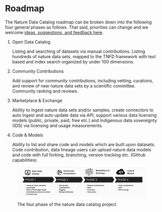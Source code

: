 # Roadmap

The Nature Data Catalog roadmap can be broken down into the following four general phases as follows. That said, priorities can change and we welcome [ideas, suggestions, and feedback here](https://tiny.cc/g4n-ideas).

1.  Open Data Catalog

    Listing and searching of datasets via manual contributions. Listing hundreds of nature data sets, mapped to the TNFD framework with text based and index search organized by under 100 dimensions.
2.  Community Contributions

    Add support for community contributions, including vetting, curations, and review of new nature data sets by a scientific committee. Community ranking and reviews.
3.  Marketplace & Exchange

    Ability to ingest nature data sets and/or samples, create connectors to auto ingest and auto update data via API, support various data licensing models (public, private, paid, free etc.) and Indigenous data sovereignty (IDS) via licensing and usage measurements.
4.  Code & Models

    Ability to list and share code and models which are built upon datasets. Code contribution, data lineage users can upload nature data models and code with full forking, branching, version tracking etc. (Github capabilities)

<figure><img src="../.gitbook/assets/image.png" alt=""><figcaption><p>The four phase of the nature data catalog project.</p></figcaption></figure>
